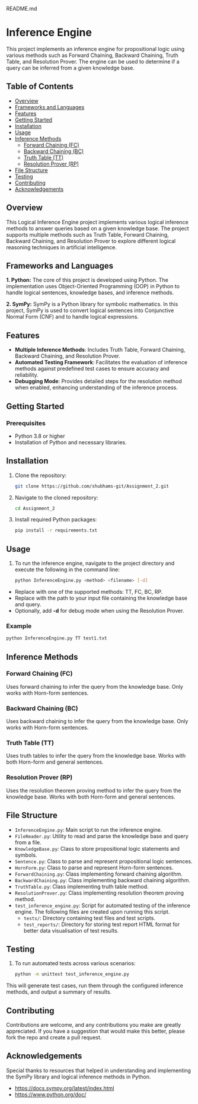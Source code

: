 README.md

# Inference Engine

This project implements an inference engine for propositional logic using various methods such as Forward Chaining, Backward Chaining, Truth Table, and Resolution Prover. The engine can be used to determine if a query can be inferred from a given knowledge base.

## Table of Contents

- [Overview](#overview)
- [Frameworks and Languages](#frameworks-and-languages)
- [Features](#features)
- [Getting Started](#getting-started)
- [Installation](#installation)
- [Usage](#usage)
- [Inference Methods](#inference-methods)
  - [Forward Chaining (FC)](#forward-chaining-fc)
  - [Backward Chaining (BC)](#backward-chaining-bc)
  - [Truth Table (TT)](#truth-table-tt)
  - [Resolution Prover (RP)](#resolution-prover-rp)
- [File Structure](#file-structure)
- [Testing](#testing)
- [Contributing](#contributing)
- [Acknowledgements](#acknowledgements)

## Overview
This Logical Inference Engine project implements various logical inference methods to answer queries based on a given knowledge base. The project supports multiple methods such as Truth Table, Forward Chaining, Backward Chaining, and Resolution Prover to explore different logical reasoning techniques in artificial intelligence.

## Frameworks and Languages

**1. Python:**
The core of this project is developed using Python. The implementation uses Object-Oriented Programming (OOP) in Python to handle logical sentences, knowledge bases, and inference methods.

**2. SymPy:**
SymPy is a Python library for symbolic mathematics. In this project, SymPy is used to convert logical sentences into Conjunctive Normal Form (CNF) and to handle logical expressions.

## Features
- **Multiple Inference Methods**: Includes Truth Table, Forward Chaining, Backward Chaining, and Resolution Prover.
- **Automated Testing Framework**: Facilitates the evaluation of inference methods against predefined test cases to ensure accuracy and reliability.
- **Debugging Mode**: Provides detailed steps for the resolution method when enabled, enhancing understanding of the inference process.

## Getting Started

### Prerequisites
- Python 3.8 or higher
- Installation of Python and necessary libraries.

## Installation
1. Clone the repository:
    ```bash
    git clone https://github.com/shubhams-git/Assignment_2.git
    ```

2. Navigate to the cloned repository:
    ```bash
    cd Assignment_2
    ```

3. Install required Python packages:
    ```bash
    pip install -r requirements.txt
    ```

## Usage
1. To run the inference engine, navigate to the project directory and execute the following in the command line:
    ```bash
    python InferenceEngine.py <method> <filename> [-d]
    ```

- Replace **<method>** with one of the supported methods: TT, FC, BC, RP.
- Replace **<filename>** with the path to your input file containing the knowledge base and query.
- Optionally, add **-d** for debug mode when using the Resolution Prover.

### Example

```bash
python InferenceEngine.py TT test1.txt
```

## Inference Methods

### Forward Chaining (FC)

Uses forward chaining to infer the query from the knowledge base. Only works with Horn-form sentences.

### Backward Chaining (BC)

Uses backward chaining to infer the query from the knowledge base. Only works with Horn-form sentences.

### Truth Table (TT)

Uses truth tables to infer the query from the knowledge base. Works with both Horn-form and general sentences.

### Resolution Prover (RP)

Uses the resolution theorem proving method to infer the query from the knowledge base. Works with both Horn-form and general sentences.

## File Structure

- `InferenceEngine.py`: Main script to run the inference engine.
- `FileReader.py`: Utility to read and parse the knowledge base and query from a file.
- `KnowledgeBase.py`: Class to store propositional logic statements and symbols.
- `Sentence.py`: Class to parse and represent propositional logic sentences.
- `HornForm.py`: Class to parse and represent Horn-form sentences.
- `ForwardChaining.py`: Class implementing forward chaining algorithm.
- `BackwardChaining.py`: Class implementing backward chaining algorithm.
- `TruthTable.py`: Class implementing truth table method.
- `ResolutionProver.py`: Class implementing resolution theorem proving method.
- `test_inference_engine.py`: Script for automated testing of the inference engine. The following files are created upon running this script.
    - `tests/`: Directory containing test files and test scripts.
    - `test_reports/`: Directory for storing test report HTML format for better data visualisation of test results.

## Testing
1. To run automated tests across various scenarios:
    ```bash
    python -m unittest test_inference_engine.py
    ```

This will generate test cases, run them through the configured inference methods, and output a summary of results.

## Contributing
Contributions are welcome, and any contributions you make are greatly appreciated. If you have a suggestion that would make this better, please fork the repo and create a pull request.

## Acknowledgements
Special thanks to resources that helped in understanding and implementing the SymPy library and logical inference methods in Python.
- https://docs.sympy.org/latest/index.html
- https://www.python.org/doc/
